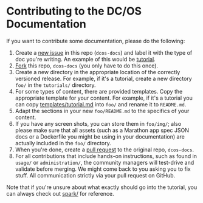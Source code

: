 # Contributing to the DC/OS Documentation

If you want to contribute some documentation, please do the following:

1. Create a [new issue](https://github.com/dcos/dcos-docs/issues) in this repo (`dcos-docs`) and label it with the type of doc you're writing. An example of this would be [tutorial](https://github.com/dcos/dcos-docs/labels/tutorial).
1. [Fork](https://help.github.com/articles/fork-a-repo/) this repo, `dcos-docs` (you only have to do this once).
1. Create a new directory in the appropriate location of the correctly versioned release. For example, if it's a tutorial, create a new directory `foo/` in the `tutorials/` directory.
1. For some types of content, there are provided templates. Copy the appropriate template for your content. For example, if it's a tutorial you can copy [templates/tutorial.md](templates/tutorial.md) into `foo/` and rename it to `README.md`.
1. Adapt the sections in your new `foo/README.md` to the specifics of your content.
1. If you have any screen shots, you can store them in `foo/img/`; also please make sure that all assets (such as a Marathon app spec JSON docs or a Dockerfile you might be using in your documentation) are actually included in the `foo/` directory.
1. When you're done, create a [pull request](https://help.github.com/articles/using-pull-requests/) to the original repo, `dcos-docs`.
1. For all contributions that include hands-on instructions, such as found in `usage/` or `administration/`, the community managers will test-drive and validate before merging. We might come back to you asking you to fix stuff. All communication strictly via your pull request on GitHub.  

Note that if you're unsure about what exactly should go into the tutorial, you can always check out [spark/](/1.7/usage/tutorials/spark/) for reference.
